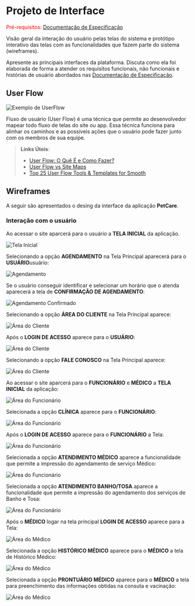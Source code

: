 
# Projeto de Interface

<span style="color:red">Pré-requisitos: <a href="2-Especificação do Projeto.md"> Documentação de Especificação</a></span>

Visão geral da interação do usuário pelas telas do sistema e protótipo interativo das telas com as funcionalidades que fazem parte do sistema (wireframes).

 Apresente as principais interfaces da plataforma. Discuta como ela foi elaborada de forma a atender os requisitos funcionais, não funcionais e histórias de usuário abordados nas <a href="2-Especificação do Projeto.md"> Documentação de Especificação</a>.

## User Flow

![Exemplo de UserFlow](img/userflow.jpg)

Fluxo de usuário (User Flow) é uma técnica que permite ao desenvolvedor mapear todo fluxo de telas do site ou app. Essa técnica funciona para alinhar os caminhos e as possíveis ações que o usuário pode fazer junto com os membros de sua equipe.

> **Links Úteis**:
> - [User Flow: O Quê É e Como Fazer?](https://medium.com/7bits/fluxo-de-usu%C3%A1rio-user-flow-o-que-%C3%A9-como-fazer-79d965872534)
> - [User Flow vs Site Maps](http://designr.com.br/sitemap-e-user-flow-quais-as-diferencas-e-quando-usar-cada-um/)
> - [Top 25 User Flow Tools & Templates for Smooth](https://www.mockplus.com/blog/post/user-flow-tools)


## Wireframes

A seguir são apresentados o desing da interface da aplicação <b>PetCare</b>. 

### Interação com o usuário

Ao acessar o site aparcerá para o usuário a <b>TELA INICIAL</b> da aplicação.

![Tela Inicial](img/wireframe_usu_1.png)

Selecionando a opção <b>AGENDAMENTO</b> na Tela Principal aparecerá para o <b>USUÁRIO</b>usuário:

![Agendamento](img/wireframe_usu_2.png)

Se o usuário conseguir identificar e selecionar um horário que o atenda aparecerá a tela de <b>CONFIRMAÇÃO DE AGENDAMENTO</b>:

![Agendamento Confirmado](img/wireframe_usu_3.png)

Selecionando a opção <b>ÁREA DO CLIENTE</b> na Tela Principal aparece:

![Área do Cliente](img/wireframe_usu_4.png)

Após o <b>LOGIN DE ACESSO</b> aparece para o <b>USUÁRIO</b>:

![Área do Cliente](img/wireframe_usu_5.png)

Selecionando a opção <b>FALE CONOSCO</b> na Tela Principal aparece:

![Área do Cliente](img/wireframe_usu_6.png)

 Ao acessar o site aparcerá para o <b>FUNCIONÁRIO</b> e <b>MÉDICO</b> a <b>TELA INICIAL</b> da aplicação:

![Área do Funcionário](img/wireframe_fun_1.png)

Selecionada a opção <b>CLÍNICA</b> aparece para o <b>FUNCIONÁRIO</b>:

![Área do Funcionário](img/wireframe_fun_2.png)

Após o <b>LOGIN DE ACESSO</b> aparece para o <b>FUNCIONÁRIO</b> a Tela:

![Área do Funcionário](img/wireframe_fun_3.png)

Selecionada a opção <b>ATENDIMENTO MÉDICO</b> aparece a funcionalidade que permite a impressão do agendamento de serviço Médico:

![Área do Funcionário](img/wireframe_fun_4.png)

Selecionada a opção <b>ATENDIMENTO BANHO/TOSA</b> aparece a funcionalidade que permite a impressão do agendamento dos serviços de Banho e Tosa:

![Área do Funcionário](img/wireframe_fun_5.png)
 
Após o <b>MÉDICO</b> logar na tela principal <b>LOGIN DE ACESSO</b> aparece para a Tela:
 
![Área do Médico](img/wireframe_med_1.png)
 
Selecionada a opção <b>HISTÓRICO MÉDICO</b> aparece para o <b>MÉDICO</b> a tela de Histórico Médico:
 
![Área do Médico](img/wireframe_med_2.png)
 
Selecionada a opção <b>PRONTUÁRIO MÉDICO</b> aparece para o <b>MÉDICO</b> a tela para preenchimento das informações obtidas na consuta e vacinação:
 
![Área do Médico](img/wireframe_med_3.png)



